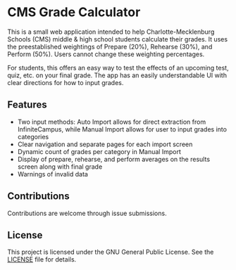 # CMS Grade Calculator
This is a small web application intended to help Charlotte-Mecklenburg Schools (CMS) middle & high school students calculate their grades. It uses the preestablished weightings of Prepare (20%), Rehearse (30%), and Perform (50%). Users cannot change these weighting percentages.

For students, this offers an easy way to test the effects of an upcoming test, quiz, etc. on your final grade. The app has an easily understandable UI with clear directions for how to input grades.

## Features
- Two input methods: Auto Import allows for direct extraction from InfiniteCampus, while Manual Import allows for user to input grades into categories
- Clear navigation and separate pages for each import screen
- Dynamic count of grades per category in Manual Import
- Display of prepare, rehearse, and perform averages on the results screen along with final grade
- Warnings of invalid data

## Contributions
Contributions are welcome through issue submissions.

## License
This project is licensed under the GNU General Public License. See the [LICENSE](LICENSE) file for details.
